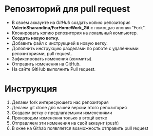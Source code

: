# Репозиторий для pull request

* В своём аккаунте на *GitHub* создать копию репозитория **ValerieSharandina/ForHomeWork_Git** с помощью кнопки "Fork".
* Клонировать копию репозитория на локальный компьютер.
* **Создать новую ветку.**
* Добавить файл с инструкцией в новую ветку.
* Дополнить инструкцию разделами по работе с удалёнными репозиториями, pull request.
* Зафиксировать изменения (коммиты).
* Отправить изменения на GitHub.
* На сайте GitHub выполнить Pull request.

# Инструкция

1. Делаем fork интересующего нас репозитория
2. Делаем git clone для нашей версии этого репозитория
3. Создаем ветку с предлагаемыми изменениями
4. Производим изменения только в этоцй ветке
5. Отправляем эти изменения на свой аккаунт (push)
6. В окне на Githab появляется возможность отправить pull request
